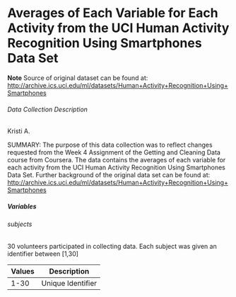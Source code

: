 # Averages of Each Variable for Each Activity from the UCI Human Activity Recognition Using Smartphones Data Set

**Note** Source of original dataset can be found at:
http://archive.ics.uci.edu/ml/datasets/Human+Activity+Recognition+Using+Smartphones

###### Data Collection Description
Kristi A.

SUMMARY: The purpose of this data collection was to reflect changes requested
from the Week 4 Assignment of the Getting and Cleaning Data course from
Coursera. The data contains the averages of each variable for each activity
from the UCI Human Activity Recognition Using Smartphones Data Set. Further
background of the original data set can be found at:
http://archive.ics.uci.edu/ml/datasets/Human+Activity+Recognition+Using+Smartphones

##### Variables

###### subjects
30 volunteers participated in collecting data. Each subject was given an
identifier between [1,30]

| Values | Description |
| ------ | ----------- |
| 1-30   | Unique Identifier | 

